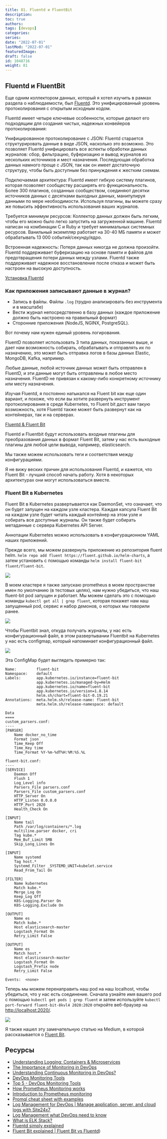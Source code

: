 ```yaml
---
title: 81. Fluentd и FluentBit
description: 
toc: true
authors:
tags: [devops]
categories:
series: 
date: "2022-07-01"
lastMod: "2022-07-01"
featuredImage:
draft: false
id: 1048716
weight: 81
---
```

## Fluentd и FluentBit

Еще одним коллектором данных, который я хотел изучить в рамках раздела о наблюдаемости, был [Fluentd](https://docs.fluentd.org/). Это унифицированный уровень протоколирования с открытым исходным кодом.

Fluentd имеет четыре ключевые особенности, которые делают его подходящим для создания чистых, надежных конвейеров протоколирования:

Унифицированное протоколирование с JSON: Fluentd старается структурировать данные в виде JSON, насколько это возможно. Это позволяет Fluentd унифицировать все аспекты обработки данных журналов: сбор, фильтрацию, буферизацию и вывод журналов из нескольких источников и мест назначения. Последующая обработка данных намного проще с JSON, так как он имеет достаточную структуру, чтобы быть доступным без принуждения к жестким схемам.

Подключаемая архитектура: Fluentd имеет гибкую систему плагинов, которая позволяет сообществу расширять его функциональность. Более 300 плагинов, созданных сообществом, соединяют десятки источников данных с десятками выходных данных, манипулируя данными по мере необходимости. Используя плагины, вы можете сразу же повысить эффективность использования ваших журналов.

Требуется минимум ресурсов: Коллектор данных должен быть легким, чтобы его можно было легко запустить на загруженной машине. Fluentd написан на комбинации C и Ruby и требует минимальных системных ресурсов. Ванильный экземпляр работает на 30-40 МБ памяти и может обрабатывать 13 000 событий/секунду/ядро.

Встроенная надежность: Потеря данных никогда не должна произойти. Fluentd поддерживает буферизацию на основе памяти и файлов для предотвращения потери данных между узлами. Fluentd также поддерживает надежное восстановление после отказа и может быть настроен на высокую доступность.

[Установка Fluentd](https://docs.fluentd.org/quickstart#step-1-installing-fluentd)

### Как приложения записывают данные в журнал?

- Запись в файлы. Файлы `.log` (трудно анализировать без инструмента и в масштабе)
- Вести журнал непосредственно в базу данных (каждое приложение должно быть настроено на правильный формат)
- Сторонние приложения (NodeJS, NGINX, PostgreSQL).

Вот почему нам нужен единый уровень логирования.

FluentD позволяет использовать 3 типа данных, показанных выше, и дает нам возможность собирать, обрабатывать и отправлять их по назначению, это может быть отправка логов в базы данных Elastic, MongoDB, Kafka, например.

Любые данные, любой источник данных может быть отправлен в FluentD, и эти данные могут быть отправлены в любое место назначения. FluentD не привязан к какому-либо конкретному источнику или месту назначения.

Изучая Fluentd, я постоянно натыкался на Fluent bit как еще один вариант, и похоже, что если вы хотите развернуть инструмент протоколирования в среде Kubernetes, то Fluent bit даст вам такую возможность, хотя Fluentd также может быть развернут как на контейнерах, так и на серверах.

[Fluentd & Fluent Bit](https://docs.fluentbit.io/manual/about/fluentd-and-fluent-bit)

Fluentd и Fluentbit будут использовать входные плагины для преобразования данных в формат Fluent Bit, затем у нас есть выходные плагины для любой цели вывода, например, elasticsearch.

Мы также можем использовать теги и соответствия между конфигурациями.

Я не вижу веских причин для использования Fluentd, и кажется, что Fluent Bit - лучший способ начать работу. Хотя в некоторых архитектурах они могут использоваться вместе.

### Fluent Bit в Kubernetes

Fluent Bit в Kubernetes развертывается как DaemonSet, что означает, что он будет запущен на каждом узле кластера. Каждая капсула Fluent Bit на каждом узле будет читать каждый контейнер на этом узле и собирать все доступные журналы. Он также будет собирать метаданные с сервера Kubernetes API Server.  

Аннотации Kubernetes можно использовать в конфигурационном YAML наших приложений.

Прежде всего, мы можем развернуть приложение из репозитория fluent helm. `helm repo add fluent https://fluent.github.io/helm-charts`, а затем установить с помощью команды `helm install fluent-bit fluent/fluent-bit`.

![](../images/Day81_Monitoring1.ru.png?v1)

В моем кластере я также запускаю prometheus в моем пространстве имен по умолчанию (в тестовых целях), нам нужно убедиться, что наш fluent-bit pod запущен и работает. Мы можем сделать это с помощью команды `kubectl get all | grep fluent`, которая покажет нам наш запущенный pod, сервис и набор демонов, о которых мы говорили ранее.

![](../images/Day81_Monitoring2.ru.png?v1)

Чтобы Fluentbit знал, откуда получать журналы, у нас есть конфигурационный файл, в этом развертывании Fluentbit на Kubernetes у нас есть configmap, который напоминает конфигурационный файл.

![](../images/Day81_Monitoring3.ru.png?v1)

Эта ConfigMap будет выглядеть примерно так:

```
Name:         fluent-bit
Namespace:    default
Labels:       app.kubernetes.io/instance=fluent-bit
              app.kubernetes.io/managed-by=Helm
              app.kubernetes.io/name=fluent-bit
              app.kubernetes.io/version=1.8.14
              helm.sh/chart=fluent-bit-0.19.21
Annotations:  meta.helm.sh/release-name: fluent-bit
              meta.helm.sh/release-namespace: default

Data
====
custom_parsers.conf:
----
[PARSER]
    Name docker_no_time
    Format json
    Time_Keep Off
    Time_Key time
    Time_Format %Y-%m-%dT%H:%M:%S.%L

fluent-bit.conf:
----
[SERVICE]
    Daemon Off
    Flush 1
    Log_Level info
    Parsers_File parsers.conf
    Parsers_File custom_parsers.conf
    HTTP_Server On
    HTTP_Listen 0.0.0.0
    HTTP_Port 2020
    Health_Check On

[INPUT]
    Name tail
    Path /var/log/containers/*.log
    multiline.parser docker, cri
    Tag kube.*
    Mem_Buf_Limit 5MB
    Skip_Long_Lines On

[INPUT]
    Name systemd
    Tag host.*
    Systemd_Filter _SYSTEMD_UNIT=kubelet.service
    Read_From_Tail On

[FILTER]
    Name kubernetes
    Match kube.*
    Merge_Log On
    Keep_Log Off
    K8S-Logging.Parser On
    K8S-Logging.Exclude On

[OUTPUT]
    Name es
    Match kube.*
    Host elasticsearch-master
    Logstash_Format On
    Retry_Limit False

[OUTPUT]
    Name es
    Match host.*
    Host elasticsearch-master
    Logstash_Format On
    Logstash_Prefix node
    Retry_Limit False

Events:  <none>
```

Теперь мы можем перенаправить наш pod на наш localhost, чтобы убедиться, что у нас есть соединение. Сначала узнайте имя вашего pod с помощью `kubectl get pods | grep fluent` и затем используйте `kubectl port-forward fluent-bit-8kvl4 2020:2020` откройте веб-браузер на <http://localhost:2020/>.

![](../images/Day81_Monitoring4.ru.png?v1)

Я также нашел эту замечательную статью на Medium, в которой рассказывается о [Fluent Bit](https://medium.com/kubernetes-tutorials/exporting-kubernetes-logs-to-elasticsearch-using-fluent-bit-758e8de606af).

## Ресурсы

- [Understanding Logging: Containers & Microservices](https://www.youtube.com/watch?v=MMVdkzeQ848)
- [The Importance of Monitoring in DevOps](https://www.devopsonline.co.uk/the-importance-of-monitoring-in-devops/)
- [Understanding Continuous Monitoring in DevOps?](https://medium.com/devopscurry/understanding-continuous-monitoring-in-devops-f6695b004e3b)
- [DevOps Monitoring Tools](https://www.youtube.com/watch?v=Zu53QQuYqJ0)
- [Top 5 - DevOps Monitoring Tools](https://www.youtube.com/watch?v=4t71iv_9t_4)
- [How Prometheus Monitoring works](https://www.youtube.com/watch?v=h4Sl21AKiDg)
- [Introduction to Prometheus monitoring](https://www.youtube.com/watch?v=5o37CGlNLr8)
- [Promql cheat sheet with examples](https://www.containiq.com/post/promql-cheat-sheet-with-examples)
- [Log Management for DevOps | Manage application, server, and cloud logs with Site24x7](https://www.youtube.com/watch?v=J0csO_Shsj0)
- [Log Management what DevOps need to know](https://devops.com/log-management-what-devops-teams-need-to-know/)
- [What is ELK Stack?](https://www.youtube.com/watch?v=4X0WLg05ASw)
- [Fluentd simply explained](https://www.youtube.com/watch?v=5ofsNyHZwWE&t=14s)
- [Fluent Bit explained | Fluent Bit vs Fluentd](https://www.youtube.com/watch?v=B2IS-XS-cc0))
